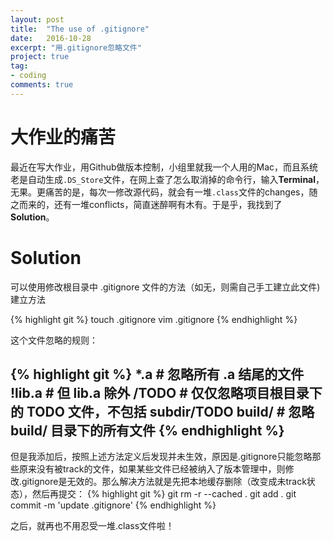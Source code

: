 ```yaml
---
layout: post
title:  "The use of .gitignore"
date:   2016-10-28
excerpt: "用.gitignore忽略文件"
project: true
tag:
- coding
comments: true
---
```




# 大作业的痛苦
最近在写大作业，用Github做版本控制，小组里就我一个人用的Mac，而且系统老是自动生成`.DS_Store`文件，在网上查了怎么取消掉的命令行，输入<b>Terminal</b>，无果。更痛苦的是，每次一修改源代码，就会有一堆`.class`文件的changes，随之而来的，还有一堆conflicts，简直迷醉啊有木有。于是乎，我找到了<b>Solution</b>。

# Solution
可以使用修改根目录中 .gitignore 文件的方法（如无，则需自己手工建立此文件) 建立方法

{% highlight git %}
touch .gitignore
vim .gitignore
{% endhighlight %}

这个文件忽略的规则：

{% highlight git %}
*.a       # 忽略所有 .a 结尾的文件
!lib.a    # 但 lib.a 除外
/TODO     # 仅仅忽略项目根目录下的 TODO 文件，不包括 subdir/TODO
build/    # 忽略 build/ 目录下的所有文件
{% endhighlight %}
---
但是我添加后，按照上述方法定义后发现并未生效，原因是.gitignore只能忽略那些原来没有被track的文件，如果某些文件已经被纳入了版本管理中，则修改.gitignore是无效的。那么解决方法就是先把本地缓存删除（改变成未track状态），然后再提交：
{% highlight git %}
git rm -r --cached .
git add .
git commit -m 'update .gitignore'
{% endhighlight %}

之后，就再也不用忍受一堆.class文件啦！
